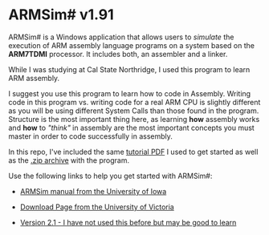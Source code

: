 # ARMSim# v1.91
ARMSim# is a Windows application that allows users to _simulate_ the execution of ARM assembly language programs on a system based on the __ARM7TDMI__ processor. It includes both, an assembler and a linker.

While I was studying at Cal State Northridge, I used this program to learn ARM assembly.

I suggest you use this program to learn how to code in Assembly. Writing code in this program vs. writing code for a real ARM CPU is slightly different as you will be using different System Calls than those found in the program. Structure is the most important thing here, as learning __how__ assembly works and __how__ to _"think"_ in assembly are the most important concepts you must master in order to code successfully in assembly.

In this repo, I've included the same [tutorial PDF](./ARM-Tutorial.pdf) I used to get started as well as the [.zip archive](./ARMSimInstaller191.zip) with the program.

Use the following links to help you get started with ARMSim#:

* [ARMSim manual from the University of Iowa](https://connex.csc.uvic.ca/access/content/group/ARMSim/SIMWeb/index.html)

* [Download Page from the University of Victoria](https://connex.csc.uvic.ca/access/content/group/ARMSim/SIMWeb/Downloads.html)

* [Version 2.1 - I have not used this before but may be good to learn](https://webhome.cs.uvic.ca/~nigelh/ARMSim-V2.1/index.html)
